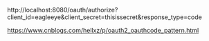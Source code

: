 http://localhost:8080/oauth/authorize?client_id=eagleeye&client_secret=thisissecret&response_type=code



https://www.cnblogs.com/hellxz/p/oauth2_oauthcode_pattern.html
